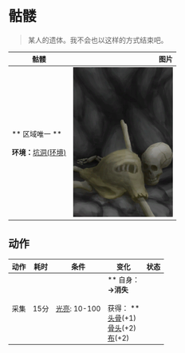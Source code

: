# 骷髅  
> 某人的遗体。我不会也以这样的方式结束吧。  
  
  骷髅  |   图片   
 ----  |  ----:   
 ** 区域唯一 **<br><br>**环境：**[坑洞(环境)](Env_HighlandHole.md)  |  <img decoding="async" src="Sprite/Skeleton.png" href="a.md" style="max-width:300px;max-height:300px;">   
  
## 动作  
动作  |  耗时  |  条件  |  变化  |  状态  
----  |  ----  |  ----  |  ----  |  ----  
采集<br>  |  15分  |  [光亮](Light.md): 10-100  |  ** 自身：**<br>→消失<br><br>** 获得： **<br>  [头骨](Skull.md)(+1)<br>  [骨头](Bones.md)(+2)<br>  [布](Cloth.md)(+2)<br>  |    


<script>document.title="骷髅 - 卡牌生存百科 Card Survival Wiki";</script>